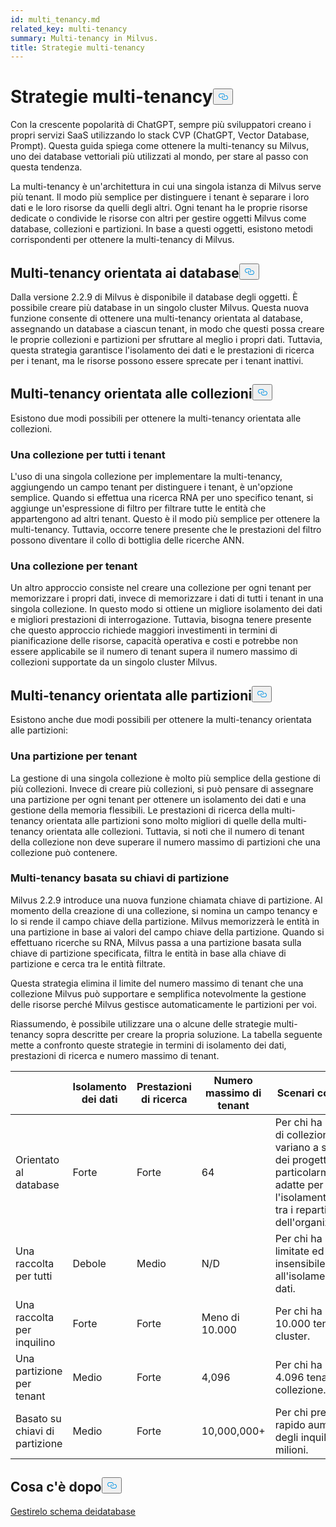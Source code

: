 ```yaml
---
id: multi_tenancy.md
related_key: multi-tenancy
summary: Multi-tenancy in Milvus.
title: Strategie multi-tenancy
---
```

<h1 id="Multi-tenancy-strategies" class="common-anchor-header">Strategie multi-tenancy<button data-href="#Multi-tenancy-strategies" class="anchor-icon" translate="no">
      <svg translate="no"
        aria-hidden="true"
        focusable="false"
        height="20"
        version="1.1"
        viewBox="0 0 16 16"
        width="16"
      >
        <path
          fill="#0092E4"
          fill-rule="evenodd"
          d="M4 9h1v1H4c-1.5 0-3-1.69-3-3.5S2.55 3 4 3h4c1.45 0 3 1.69 3 3.5 0 1.41-.91 2.72-2 3.25V8.59c.58-.45 1-1.27 1-2.09C10 5.22 8.98 4 8 4H4c-.98 0-2 1.22-2 2.5S3 9 4 9zm9-3h-1v1h1c1 0 2 1.22 2 2.5S13.98 12 13 12H9c-.98 0-2-1.22-2-2.5 0-.83.42-1.64 1-2.09V6.25c-1.09.53-2 1.84-2 3.25C6 11.31 7.55 13 9 13h4c1.45 0 3-1.69 3-3.5S14.5 6 13 6z"
        ></path>
      </svg>
    </button></h1><p>Con la crescente popolarità di ChatGPT, sempre più sviluppatori creano i propri servizi SaaS utilizzando lo stack CVP (ChatGPT, Vector Database, Prompt). Questa guida spiega come ottenere la multi-tenancy su Milvus, uno dei database vettoriali più utilizzati al mondo, per stare al passo con questa tendenza.</p>
<p>La multi-tenancy è un'architettura in cui una singola istanza di Milvus serve più tenant. Il modo più semplice per distinguere i tenant è separare i loro dati e le loro risorse da quelli degli altri. Ogni tenant ha le proprie risorse dedicate o condivide le risorse con altri per gestire oggetti Milvus come database, collezioni e partizioni. In base a questi oggetti, esistono metodi corrispondenti per ottenere la multi-tenancy di Milvus.</p>
<h2 id="Database-oriented-multi-tenancy" class="common-anchor-header">Multi-tenancy orientata ai database<button data-href="#Database-oriented-multi-tenancy" class="anchor-icon" translate="no">
      <svg translate="no"
        aria-hidden="true"
        focusable="false"
        height="20"
        version="1.1"
        viewBox="0 0 16 16"
        width="16"
      >
        <path
          fill="#0092E4"
          fill-rule="evenodd"
          d="M4 9h1v1H4c-1.5 0-3-1.69-3-3.5S2.55 3 4 3h4c1.45 0 3 1.69 3 3.5 0 1.41-.91 2.72-2 3.25V8.59c.58-.45 1-1.27 1-2.09C10 5.22 8.98 4 8 4H4c-.98 0-2 1.22-2 2.5S3 9 4 9zm9-3h-1v1h1c1 0 2 1.22 2 2.5S13.98 12 13 12H9c-.98 0-2-1.22-2-2.5 0-.83.42-1.64 1-2.09V6.25c-1.09.53-2 1.84-2 3.25C6 11.31 7.55 13 9 13h4c1.45 0 3-1.69 3-3.5S14.5 6 13 6z"
        ></path>
      </svg>
    </button></h2><p>Dalla versione 2.2.9 di Milvus è disponibile il database degli oggetti. È possibile creare più database in un singolo cluster Milvus. Questa nuova funzione consente di ottenere una multi-tenancy orientata al database, assegnando un database a ciascun tenant, in modo che questi possa creare le proprie collezioni e partizioni per sfruttare al meglio i propri dati. Tuttavia, questa strategia garantisce l'isolamento dei dati e le prestazioni di ricerca per i tenant, ma le risorse possono essere sprecate per i tenant inattivi.</p>
<h2 id="Collection-oriented-multi-tenancy" class="common-anchor-header">Multi-tenancy orientata alle collezioni<button data-href="#Collection-oriented-multi-tenancy" class="anchor-icon" translate="no">
      <svg translate="no"
        aria-hidden="true"
        focusable="false"
        height="20"
        version="1.1"
        viewBox="0 0 16 16"
        width="16"
      >
        <path
          fill="#0092E4"
          fill-rule="evenodd"
          d="M4 9h1v1H4c-1.5 0-3-1.69-3-3.5S2.55 3 4 3h4c1.45 0 3 1.69 3 3.5 0 1.41-.91 2.72-2 3.25V8.59c.58-.45 1-1.27 1-2.09C10 5.22 8.98 4 8 4H4c-.98 0-2 1.22-2 2.5S3 9 4 9zm9-3h-1v1h1c1 0 2 1.22 2 2.5S13.98 12 13 12H9c-.98 0-2-1.22-2-2.5 0-.83.42-1.64 1-2.09V6.25c-1.09.53-2 1.84-2 3.25C6 11.31 7.55 13 9 13h4c1.45 0 3-1.69 3-3.5S14.5 6 13 6z"
        ></path>
      </svg>
    </button></h2><p>Esistono due modi possibili per ottenere la multi-tenancy orientata alle collezioni.</p>
<h3 id="One-collection-for-all-tenants" class="common-anchor-header">Una collezione per tutti i tenant</h3><p>L'uso di una singola collezione per implementare la multi-tenancy, aggiungendo un campo tenant per distinguere i tenant, è un'opzione semplice. Quando si effettua una ricerca RNA per uno specifico tenant, si aggiunge un'espressione di filtro per filtrare tutte le entità che appartengono ad altri tenant. Questo è il modo più semplice per ottenere la multi-tenancy. Tuttavia, occorre tenere presente che le prestazioni del filtro possono diventare il collo di bottiglia delle ricerche ANN.</p>
<h3 id="One-collection-per-tenant" class="common-anchor-header">Una collezione per tenant</h3><p>Un altro approccio consiste nel creare una collezione per ogni tenant per memorizzare i propri dati, invece di memorizzare i dati di tutti i tenant in una singola collezione. In questo modo si ottiene un migliore isolamento dei dati e migliori prestazioni di interrogazione. Tuttavia, bisogna tenere presente che questo approccio richiede maggiori investimenti in termini di pianificazione delle risorse, capacità operativa e costi e potrebbe non essere applicabile se il numero di tenant supera il numero massimo di collezioni supportate da un singolo cluster Milvus.</p>
<h2 id="Partition-oriented-multi-tenancy" class="common-anchor-header">Multi-tenancy orientata alle partizioni<button data-href="#Partition-oriented-multi-tenancy" class="anchor-icon" translate="no">
      <svg translate="no"
        aria-hidden="true"
        focusable="false"
        height="20"
        version="1.1"
        viewBox="0 0 16 16"
        width="16"
      >
        <path
          fill="#0092E4"
          fill-rule="evenodd"
          d="M4 9h1v1H4c-1.5 0-3-1.69-3-3.5S2.55 3 4 3h4c1.45 0 3 1.69 3 3.5 0 1.41-.91 2.72-2 3.25V8.59c.58-.45 1-1.27 1-2.09C10 5.22 8.98 4 8 4H4c-.98 0-2 1.22-2 2.5S3 9 4 9zm9-3h-1v1h1c1 0 2 1.22 2 2.5S13.98 12 13 12H9c-.98 0-2-1.22-2-2.5 0-.83.42-1.64 1-2.09V6.25c-1.09.53-2 1.84-2 3.25C6 11.31 7.55 13 9 13h4c1.45 0 3-1.69 3-3.5S14.5 6 13 6z"
        ></path>
      </svg>
    </button></h2><p>Esistono anche due modi possibili per ottenere la multi-tenancy orientata alle partizioni:</p>
<h3 id="One-partition-per-tenant" class="common-anchor-header">Una partizione per tenant</h3><p>La gestione di una singola collezione è molto più semplice della gestione di più collezioni. Invece di creare più collezioni, si può pensare di assegnare una partizione per ogni tenant per ottenere un isolamento dei dati e una gestione della memoria flessibili. Le prestazioni di ricerca della multi-tenancy orientata alle partizioni sono molto migliori di quelle della multi-tenancy orientata alle collezioni. Tuttavia, si noti che il numero di tenant della collezione non deve superare il numero massimo di partizioni che una collezione può contenere.</p>
<h3 id="Partition-key-based-multi-tenancy" class="common-anchor-header">Multi-tenancy basata su chiavi di partizione</h3><p>Milvus 2.2.9 introduce una nuova funzione chiamata chiave di partizione. Al momento della creazione di una collezione, si nomina un campo tenancy e lo si rende il campo chiave della partizione. Milvus memorizzerà le entità in una partizione in base ai valori del campo chiave della partizione. Quando si effettuano ricerche su RNA, Milvus passa a una partizione basata sulla chiave di partizione specificata, filtra le entità in base alla chiave di partizione e cerca tra le entità filtrate.</p>
</div>
<p>Questa strategia elimina il limite del numero massimo di tenant che una collezione Milvus può supportare e semplifica notevolmente la gestione delle risorse perché Milvus gestisce automaticamente le partizioni per voi.</p>
<p>Riassumendo, è possibile utilizzare una o alcune delle strategie multi-tenancy sopra descritte per creare la propria soluzione. La tabella seguente mette a confronto queste strategie in termini di isolamento dei dati, prestazioni di ricerca e numero massimo di tenant.</p>
<table>
<thead>
<tr><th></th><th>Isolamento dei dati</th><th>Prestazioni di ricerca</th><th>Numero massimo di tenant</th><th>Scenari consigliati</th></tr>
</thead>
<tbody>
<tr><td>Orientato al database</td><td>Forte</td><td>Forte</td><td>64</td><td>Per chi ha bisogno di collezioni che variano a seconda dei progetti, particolarmente adatte per l'isolamento dei dati tra i reparti dell'organizzazione.</td></tr>
<tr><td>Una raccolta per tutti</td><td>Debole</td><td>Medio</td><td>N/D</td><td>Per chi ha risorse limitate ed è insensibile all'isolamento dei dati.</td></tr>
<tr><td>Una raccolta per inquilino</td><td>Forte</td><td>Forte</td><td>Meno di 10.000</td><td>Per chi ha meno di 10.000 tenant per cluster.</td></tr>
<tr><td>Una partizione per tenant</td><td>Medio</td><td>Forte</td><td>4,096</td><td>Per chi ha meno di 4.096 tenant per collezione.</td></tr>
<tr><td>Basato su chiavi di partizione</td><td>Medio</td><td>Forte</td><td>10,000,000+</td><td>Per chi prevede un rapido aumento degli inquilini fino a milioni.</td></tr>
</tbody>
</table>
<h2 id="Whats-next" class="common-anchor-header">Cosa c'è dopo<button data-href="#Whats-next" class="anchor-icon" translate="no">
      <svg translate="no"
        aria-hidden="true"
        focusable="false"
        height="20"
        version="1.1"
        viewBox="0 0 16 16"
        width="16"
      >
        <path
          fill="#0092E4"
          fill-rule="evenodd"
          d="M4 9h1v1H4c-1.5 0-3-1.69-3-3.5S2.55 3 4 3h4c1.45 0 3 1.69 3 3.5 0 1.41-.91 2.72-2 3.25V8.59c.58-.45 1-1.27 1-2.09C10 5.22 8.98 4 8 4H4c-.98 0-2 1.22-2 2.5S3 9 4 9zm9-3h-1v1h1c1 0 2 1.22 2 2.5S13.98 12 13 12H9c-.98 0-2-1.22-2-2.5 0-.83.42-1.64 1-2.09V6.25c-1.09.53-2 1.84-2 3.25C6 11.31 7.55 13 9 13h4c1.45 0 3-1.69 3-3.5S14.5 6 13 6z"
        ></path>
      </svg>
    </button></h2><p><a href="/docs/it/manage_databases.md">Gestire</a><a href="/docs/it/schema.md">lo schema dei</a><a href="/docs/it/manage_databases.md">database</a></p>
